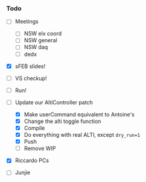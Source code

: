 ### Todo

- [ ] Meetings
   - [ ] NSW elx coord
   - [ ] NSW general
   - [ ] NSW daq
   - [ ] dedx
- [x] sFEB slides!
- [ ] VS checkup!
- [ ] Run!
- [ ] Update our AltiController patch
   - [x] Make userCommand equivalent to Antoine's
   - [x] Change the alti toggle function
   - [x] Compile
   - [x] Do everything with real ALTI, except `dry_run=1`
   - [x] Push
   - [ ] Remove WIP
- [x] Riccardo PCs
- [ ] Junjie

